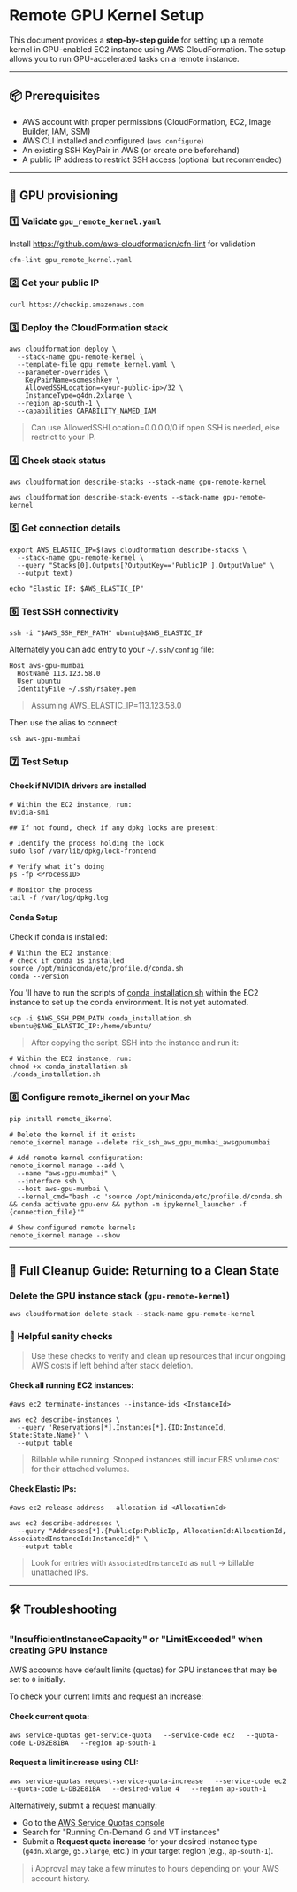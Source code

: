 # Remote GPU Kernel Setup

This document provides a **step-by-step guide** for setting up a remote kernel in GPU-enabled EC2 instance using AWS CloudFormation. The setup allows you to run GPU-accelerated tasks on a remote instance.


---

## 📦 Prerequisites

- AWS account with proper permissions (CloudFormation, EC2, Image Builder, IAM, SSM)
- AWS CLI installed and configured (`aws configure`)
- An existing SSH KeyPair in AWS (or create one beforehand)
- A public IP address to restrict SSH access (optional but recommended)

---

## 🚀 GPU provisioning

### 1️⃣ Validate `gpu_remote_kernel.yaml`

Install https://github.com/aws-cloudformation/cfn-lint for validation

```shell
cfn-lint gpu_remote_kernel.yaml
```

### 2️⃣ Get your public IP

```shell
curl https://checkip.amazonaws.com
```

### 3️⃣ Deploy the CloudFormation stack

```shell
aws cloudformation deploy \
  --stack-name gpu-remote-kernel \
  --template-file gpu_remote_kernel.yaml \
  --parameter-overrides \
    KeyPairName=somesshkey \
    AllowedSSHLocation=<your-public-ip>/32 \
    InstanceType=g4dn.2xlarge \
  --region ap-south-1 \
  --capabilities CAPABILITY_NAMED_IAM
```

> Can use AllowedSSHLocation=0.0.0.0/0 if open SSH is needed, else restrict to your IP.

### 4️⃣ Check stack status

```shell
aws cloudformation describe-stacks --stack-name gpu-remote-kernel
```

```shell
aws cloudformation describe-stack-events --stack-name gpu-remote-kernel
```

### 5️⃣ Get connection details

```shell
export AWS_ELASTIC_IP=$(aws cloudformation describe-stacks \
  --stack-name gpu-remote-kernel \
  --query "Stacks[0].Outputs[?OutputKey=='PublicIP'].OutputValue" \
  --output text)

echo "Elastic IP: $AWS_ELASTIC_IP"
```

### 6️⃣ Test SSH connectivity

```shell 
ssh -i "$AWS_SSH_PEM_PATH" ubuntu@$AWS_ELASTIC_IP
```

Alternately you can add entry to your `~/.ssh/config` file:

```plaintext
Host aws-gpu-mumbai
  HostName 113.123.58.0
  User ubuntu
  IdentityFile ~/.ssh/rsakey.pem
```

> Assuming AWS_ELASTIC_IP=113.123.58.0

Then use the alias to connect:

```shell
ssh aws-gpu-mumbai
```

### 7️⃣ Test Setup

#### Check if NVIDIA drivers are installed

```shell
# Within the EC2 instance, run:
nvidia-smi

## If not found, check if any dpkg locks are present:

# Identify the process holding the lock
sudo lsof /var/lib/dpkg/lock-frontend

# Verify what it’s doing
ps -fp <ProcessID>

# Monitor the process
tail -f /var/log/dpkg.log
```

#### Conda Setup

Check if conda is installed:

```shell
# Within the EC2 instance:
# check if conda is installed
source /opt/miniconda/etc/profile.d/conda.sh
conda --version
```

You 'll have to run the scripts of [conda_installation.sh](conda_installation.sh) within the EC2 instance to set up the
conda environment. It is not yet automated.

```shell
scp -i $AWS_SSH_PEM_PATH conda_installation.sh ubuntu@$AWS_ELASTIC_IP:/home/ubuntu/
```

> After copying the script, SSH into the instance and run it:
```shell
# Within the EC2 instance, run:
chmod +x conda_installation.sh
./conda_installation.sh
```

### 8️⃣ Configure remote_ikernel on your Mac

```shell
pip install remote_ikernel

# Delete the kernel if it exists
remote_ikernel manage --delete rik_ssh_aws_gpu_mumbai_awsgpumumbai

# Add remote kernel configuration:
remote_ikernel manage --add \
  --name "aws-gpu-mumbai" \
  --interface ssh \
  --host aws-gpu-mumbai \
  --kernel_cmd="bash -c 'source /opt/miniconda/etc/profile.d/conda.sh && conda activate gpu-env && python -m ipykernel_launcher -f {connection_file}'"

# Show configured remote kernels
remote_ikernel manage --show
```

---

## 🧹 Full Cleanup Guide: Returning to a Clean State

### Delete the GPU instance stack (`gpu-remote-kernel`)

```shell
aws cloudformation delete-stack --stack-name gpu-remote-kernel
```

### 🔎 Helpful sanity checks

> Use these checks to verify and clean up resources that incur ongoing AWS costs if left behind after stack deletion.

#### Check all running EC2 instances:

```shell
#aws ec2 terminate-instances --instance-ids <InstanceId>

aws ec2 describe-instances \
  --query 'Reservations[*].Instances[*].{ID:InstanceId, State:State.Name}' \
  --output table
```

> Billable while running. Stopped instances still incur EBS volume cost for their attached volumes.

#### Check Elastic IPs:

```shell
#aws ec2 release-address --allocation-id <AllocationId>

aws ec2 describe-addresses \
  --query "Addresses[*].{PublicIp:PublicIp, AllocationId:AllocationId, AssociatedInstanceId:InstanceId}" \
  --output table
```

> Look for entries with `AssociatedInstanceId` as `null` → billable unattached IPs.

---

## 🛠️ Troubleshooting

### "InsufficientInstanceCapacity" or "LimitExceeded" when creating GPU instance

AWS accounts have default limits (quotas) for GPU instances that may be set to `0` initially.

To check your current limits and request an increase:

#### **Check current quota:**

```shell
aws service-quotas get-service-quota   --service-code ec2   --quota-code L-DB2E81BA   --region ap-south-1
```

#### **Request a limit increase using CLI:**

```shell
aws service-quotas request-service-quota-increase   --service-code ec2   --quota-code L-DB2E81BA   --desired-value 4   --region ap-south-1
```

Alternatively, submit a request manually:

- Go to the [AWS Service Quotas console](https://console.aws.amazon.com/servicequotas/home/services/ec2/quotas)
- Search for "Running On-Demand G and VT instances"
- Submit a **Request quota increase** for your desired instance type (`g4dn.xlarge`, `g5.xlarge`, etc.) in your target
  region (e.g., `ap-south-1`).

> ℹ️ Approval may take a few minutes to hours depending on your AWS account history.
